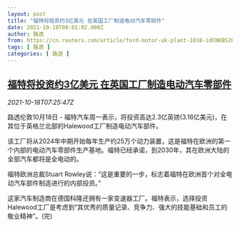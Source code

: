 ```yaml
---
layout: post
title: "福特将投资约3亿美元 在英国工厂制造电动汽车零部件"
date: 2021-10-18T08:01:02.000Z
author: 路透
from: https://cn.reuters.com/article/ford-motor-uk-plant-1018-idCNKBS2H80MQ
tags: [ 路透 ]
categories: [ 路透 ]
---
```

<!--1634544062000-->
[福特将投资约3亿美元 在英国工厂制造电动汽车零部件](https://cn.reuters.com/article/ford-motor-uk-plant-1018-idCNKBS2H80MQ)
------

<div>
<div><i>2021-10-18T07:25:47Z</i></div><p>路透伦敦10月18日 - 福特汽车周一表示，将投资高达2.3亿英镑(3.16亿美元)，在其位于英格兰北部的Halewood工厂制造电动汽车部件。</p><p>该工厂将从2024年中期开始每年生产约25万个动力装置，这是福特在欧洲的第一个内部的电动汽车零部件生产基地。福特已经承诺，到2030年，其在欧洲大陆的全部汽车都将是全电动的。</p><p>福特欧洲总裁Stuart Rowley说：“这是重要的一步，标志着福特在欧洲首个对全电动汽车部件制造进行的内部投资。”</p><p>这家汽车制造商在德国科隆还拥有一家变速器工厂。福特表示，选择投资Halewood工厂是考虑到“其优秀的质量记录、竞争力、强大的技能基础和员工的敬业精神”。(完)</p>
</div>
